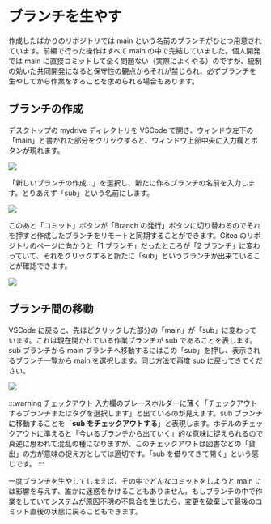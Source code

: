 # ブランチを生やす

作成したばかりのリポジトリでは main という名前のブランチがひとつ用意されています。前編で行った操作はすべて main の中で完結していました。個人開発では main に直接コミットして全く問題ない（実際によくやる）のですが、統制の効いた共同開発になると保守性の観点からそれが禁じられ、必ずブランチを生やしてから作業をすることを求められる場合もあります。

## ブランチの作成

デスクトップの mydrive ディレクトリを VSCode で開き、ウィンドウ左下の「main」と書かれた部分をクリックすると、ウィンドウ上部中央に入力欄とボタンが現れます。

![](https://md.trap.jp/uploads/upload_99e226372e23f4e7d72dc05008def3e1.png)

「新しいブランチの作成…」を選択し、新たに作るブランチの名前を入力します。とりあえず「sub」という名前にします。

![](https://md.trap.jp/uploads/upload_83eda0495e7f7c0f9bb3b890cbe00f31.png)

このあと「コミット」ボタンが「Branch の発行」ボタンに切り替わるのでそれを押すと作成したブランチをリモートと同期することができます。Gitea のリポジトリのページに向かうと「1 ブランチ」だったところが「2 ブランチ」に変わっていて、それをクリックすると新たに「sub」というブランチが出来ていることが確認できます。

![](https://md.trap.jp/uploads/upload_a34cdf50397e6456e585ef9c11b3ce2d.png)

## ブランチ間の移動

VSCode に戻ると、先ほどクリックした部分の「main」が「sub」に変わっています。これは現在開かれている作業ブランチが sub であることを表します。sub ブランチから main ブランチへ移動するにはこの「sub」を押し、表示されるブランチ一覧から main を選択します。同じ方法で再度 sub に戻ってきてください。

![](https://md.trap.jp/uploads/upload_f710f9f551324d867e2884e1a089866e.png)

:::warning チェックアウト
入力欄のプレースホルダーに薄く「チェックアウトするブランチまたはタグを選択します」と出ているのが見えます。sub ブランチに移動することを「**sub をチェックアウトする**」と表現します。ホテルのチェックアウトに準えると「今いるブランチから出ていく」的な意味に捉えられるので真逆に思われて混乱の種になりますが、このチェックアウトは図書などの「貸出」の方が意味の捉え方としては適切です。「sub を借りてきて開く」という感じです。
:::

一度ブランチを生やしてしまえば、その中でどんなコミットをしようと main には影響を与えず、誰かに迷惑をかけることもありません。もしブランチの中で作業をしていてシステムが原因不明の不具合を生じたら、変更を破棄して最後のコミット直後の状態に戻ることもできます。